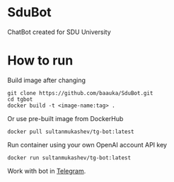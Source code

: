 # SduBot
ChatBot created for SDU University
# How to run
Build image after changing
```
git clone https://github.com/baauka/SduBot.git
cd tgbot
docker build -t <image-name:tag> .
```
Or use pre-built image from DockerHub
```
docker pull sultanmukashev/tg-bot:latest
```
Run container using your own OpenAI account API key 
```
docker run sultanmukashev/tg-bot:latest
```
Work with bot in [Telegram](https://t.me/SDUGuideBot).
